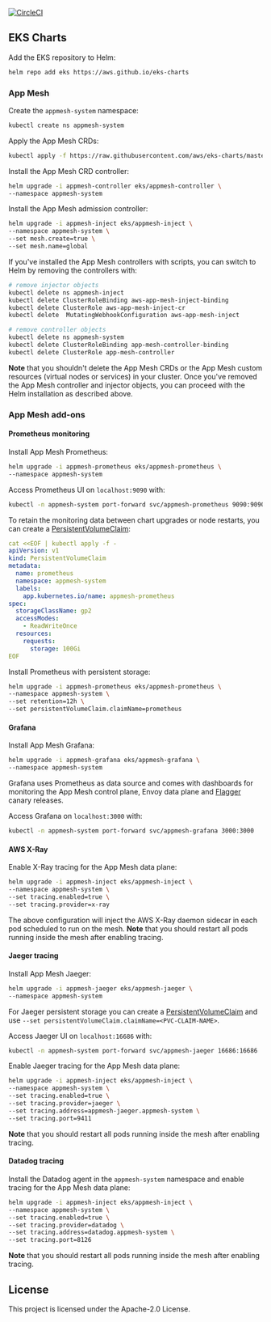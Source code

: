 [![CircleCI](https://circleci.com/gh/aws/eks-charts.svg?style=svg)](https://circleci.com/gh/aws/eks-charts)

## EKS Charts

Add the EKS repository to Helm:

```sh
helm repo add eks https://aws.github.io/eks-charts
```

### App Mesh

Create the `appmesh-system` namespace:

```sh
kubectl create ns appmesh-system
```

Apply the App Mesh CRDs:

```sh
kubectl apply -f https://raw.githubusercontent.com/aws/eks-charts/master/stable/appmesh-controller/crds/crds.yaml
```

Install the App Mesh CRD controller:

```sh
helm upgrade -i appmesh-controller eks/appmesh-controller \
--namespace appmesh-system
```

Install the App Mesh admission controller:

```sh
helm upgrade -i appmesh-inject eks/appmesh-inject \
--namespace appmesh-system \
--set mesh.create=true \
--set mesh.name=global
```

If you've installed the App Mesh controllers with scripts, you can switch to Helm by
removing the controllers with:
```sh
# remove injector objects
kubectl delete ns appmesh-inject
kubectl delete ClusterRoleBinding aws-app-mesh-inject-binding
kubectl delete ClusterRole aws-app-mesh-inject-cr
kubectl delete  MutatingWebhookConfiguration aws-app-mesh-inject

# remove controller objects
kubectl delete ns appmesh-system
kubectl delete ClusterRoleBinding app-mesh-controller-binding
kubectl delete ClusterRole app-mesh-controller
```

**Note** that you shouldn't delete the App Mesh CRDs or the App Mesh custom resources
(virtual nodes or services) in your cluster.
Once you've removed the App Mesh controller and injector objects,
you can proceed with the Helm installation as described above.

### App Mesh add-ons

#### Prometheus monitoring

Install App Mesh Prometheus:

```sh
helm upgrade -i appmesh-prometheus eks/appmesh-prometheus \
--namespace appmesh-system
```

Access Prometheus UI on `localhost:9090` with:

```sh
kubectl -n appmesh-system port-forward svc/appmesh-prometheus 9090:9090
```

To retain the monitoring data between chart upgrades or node restarts, you can create a 
[PersistentVolumeClaim](https://kubernetes.io/docs/concepts/storage/persistent-volumes/#persistentvolumeclaims):

```yaml
cat <<EOF | kubectl apply -f -
apiVersion: v1
kind: PersistentVolumeClaim
metadata:
  name: prometheus
  namespace: appmesh-system
  labels:
    app.kubernetes.io/name: appmesh-prometheus
spec:
  storageClassName: gp2
  accessModes:
    - ReadWriteOnce
  resources:
    requests:
      storage: 100Gi
EOF
```

Install Prometheus with persistent storage:

```sh
helm upgrade -i appmesh-prometheus eks/appmesh-prometheus \
--namespace appmesh-system \
--set retention=12h \
--set persistentVolumeClaim.claimName=prometheus
```

#### Grafana

Install App Mesh Grafana:

```sh
helm upgrade -i appmesh-grafana eks/appmesh-grafana \
--namespace appmesh-system
```

Grafana uses Prometheus as data source and comes with dashboards for monitoring
the App Mesh control plane, Envoy data plane and [Flagger](https://flagger.app) canary releases.

Access Grafana on `localhost:3000` with:

```sh
kubectl -n appmesh-system port-forward svc/appmesh-grafana 3000:3000
```

#### AWS X-Ray 

Enable X-Ray tracing for the App Mesh data plane:

```sh
helm upgrade -i appmesh-inject eks/appmesh-inject \
--namespace appmesh-system \
--set tracing.enabled=true \
--set tracing.provider=x-ray
```

The above configuration will inject the AWS X-Ray daemon sidecar in each pod scheduled to run on the mesh.
**Note** that you should restart all pods running inside the mesh after enabling tracing.

#### Jaeger tracing

Install App Mesh Jaeger:

```sh
helm upgrade -i appmesh-jaeger eks/appmesh-jaeger \
--namespace appmesh-system
```

For Jaeger persistent storage you can create a [PersistentVolumeClaim](https://kubernetes.io/docs/concepts/storage/persistent-volumes/#persistentvolumeclaims)
and use `--set persistentVolumeClaim.claimName=<PVC-CLAIM-NAME>`.

Access Jaeger UI on `localhost:16686` with:

```sh
kubectl -n appmesh-system port-forward svc/appmesh-jaeger 16686:16686
```

Enable Jaeger tracing for the App Mesh data plane:

```sh
helm upgrade -i appmesh-inject eks/appmesh-inject \
--namespace appmesh-system \
--set tracing.enabled=true \
--set tracing.provider=jaeger \
--set tracing.address=appmesh-jaeger.appmesh-system \
--set tracing.port=9411
```

**Note** that you should restart all pods running inside the mesh after enabling tracing.

#### Datadog tracing

Install the Datadog agent in the `appmesh-system` namespace and enable tracing for the App Mesh data plane:

```sh
helm upgrade -i appmesh-inject eks/appmesh-inject \
--namespace appmesh-system \
--set tracing.enabled=true \
--set tracing.provider=datadog \
--set tracing.address=datadog.appmesh-system \
--set tracing.port=8126
```

**Note** that you should restart all pods running inside the mesh after enabling tracing.

## License

This project is licensed under the Apache-2.0 License.

